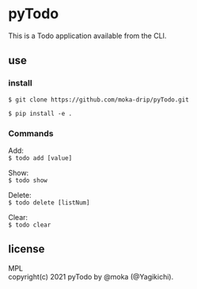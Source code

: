 # pyTodo
This is a Todo application available from the CLI.<br>
## use

### install
``$ git clone https://github.com/moka-drip/pyTodo.git``  
  
``$ pip install -e .``

### Commands
Add:  
``$ todo add [value]`` 

Show:  
``$ todo show``  

Delete:  
``$ todo delete [listNum]``

Clear:  
``$ todo clear``

## license
MPL  
copyright(c) 2021 pyTodo by @moka (@Yagikichi).
